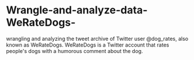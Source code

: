 # Wrangle-and-analyze-data-WeRateDogs-
 wrangling and analyzing the tweet archive of Twitter user @dog_rates, also known as WeRateDogs. WeRateDogs is a Twitter account that rates people's dogs with a humorous comment about the dog. 
